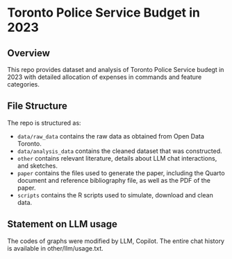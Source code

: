 # Toronto Police Service Budget in 2023

## Overview

This repo provides dataset and analysis of Toronto Police Service budegt in 2023 with detailed allocation of expenses in commands and feature categories.


## File Structure

The repo is structured as:

-   `data/raw_data` contains the raw data as obtained from Open Data Toronto.
-   `data/analysis_data` contains the cleaned dataset that was constructed.
-   `other` contains relevant literature, details about LLM chat interactions, and sketches.
-   `paper` contains the files used to generate the paper, including the Quarto document and reference bibliography file, as well as the PDF of the paper. 
-   `scripts` contains the R scripts used to simulate, download and clean data.


## Statement on LLM usage

The codes of graphs were modified by LLM, Copilot. The entire chat history is available in other/llm/usage.txt.